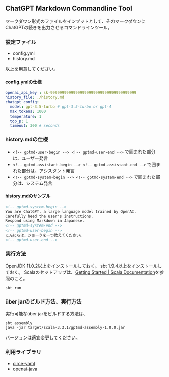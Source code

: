 ## ChatGPT Markdown Commandline Tool
マークダウン形式のファイルをインプットとして、そのマークダウンにChatGPTの続きを出力させるコマンドラインツール。

### 設定ファイル

- config.yml
- history.md

以上を用意してください。

#### config.ymlの仕様

```yaml
openai_api_key : sk-99999999999999999999999999999999999999
history_file: ./history.md
chatgpt_config:
  model: gpt-3.5-turbo # gpt-3.5-turbo or gpt-4
  max_tokens: 1000
  temperature: 1
  top_p: 1
  timeout: 300 # seconds
```

### history.mdの仕様

- `<!-- gptmd-user-begin --> <!-- gptmd-user-end -->` で囲まれた部分は、ユーザー発言
- `<!-— gptmd-assistant-begin -—> <!-— gptmd-assistant-end -—>` で囲まれた部分は、アシスタント発言
- `<!-- gptmd-system-begin --> <!-- gptmd-system-end -->` で囲まれた部分は、システム発言

#### history.mdのサンプル
```markdown
<!-- gptmd-system-begin -->
You are ChatGPT, a large language model trained by OpenAI.
Carefully heed the user's instructions.
Respond using Markdown in Japanese.
<!-- gptmd-system-end -->
<!-- gptmd-user-begin -->
こんにちは、ジョークを一つ教えてください。
<!-- gptmd-user-end -->
```

### 実行方法
OpenJDK 11.0.2以上をインストールしておく。
sbt 1.9.4以上をインストールしておく。
Scalaのセットアップは、[Getting Started | Scala Documentation](https://docs.scala-lang.org/getting-started/index.html)を参照のこと。

```
sbt run
```

### über jarのビルド方法、実行方法
実行可能なüber jarをビルドする方法は、

```
sbt assembly
java -jar target/scala-3.3.1/gptmd-assembly-1.0.0.jar
```

バージョンは適宜変更してください。

### 利用ライブラリ

- [circe-yaml](https://github.com/circe/circe-yaml)
- [openai-java](https://github.com/TheoKanning/openai-java)